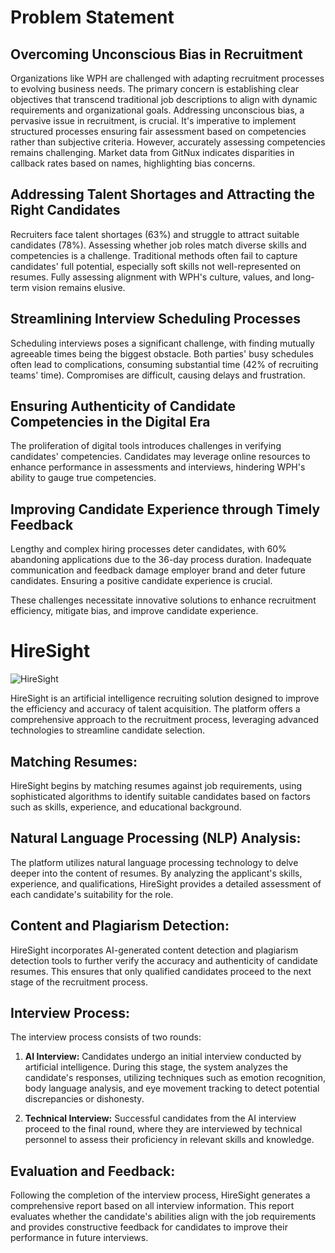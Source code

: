 # Problem Statement
## Overcoming Unconscious Bias in Recruitment
Organizations like WPH are challenged with adapting recruitment processes to evolving business needs. The primary concern is establishing clear objectives that transcend traditional job descriptions to align with dynamic requirements and organizational goals. Addressing unconscious bias, a pervasive issue in recruitment, is crucial. It's imperative to implement structured processes ensuring fair assessment based on competencies rather than subjective criteria. However, accurately assessing competencies remains challenging. Market data from GitNux indicates disparities in callback rates based on names, highlighting bias concerns.
## Addressing Talent Shortages and Attracting the Right Candidates
Recruiters face talent shortages (63%) and struggle to attract suitable candidates (78%). Assessing whether job roles match diverse skills and competencies is a challenge. Traditional methods often fail to capture candidates' full potential, especially soft skills not well-represented on resumes. Fully assessing alignment with WPH's culture, values, and long-term vision remains elusive.
## Streamlining Interview Scheduling Processes
Scheduling interviews poses a significant challenge, with finding mutually agreeable times being the biggest obstacle. Both parties' busy schedules often lead to complications, consuming substantial time (42% of recruiting teams' time). Compromises are difficult, causing delays and frustration.
## Ensuring Authenticity of Candidate Competencies in the Digital Era
The proliferation of digital tools introduces challenges in verifying candidates' competencies. Candidates may leverage online resources to enhance performance in assessments and interviews, hindering WPH's ability to gauge true competencies.
## Improving Candidate Experience through Timely Feedback
Lengthy and complex hiring processes deter candidates, with 60% abandoning applications due to the 36-day process duration. Inadequate communication and feedback damage employer brand and deter future candidates. Ensuring a positive candidate experience is crucial.

These challenges necessitate innovative solutions to enhance recruitment efficiency, mitigate bias, and improve candidate experience.

# HireSight
![HireSight](https://github.com/SHINE-six/HireSight/assets/91732305/163dbad2-c48f-4f83-8f90-3fd8c229aa34)

HireSight is an artificial intelligence recruiting solution designed to improve the efficiency and accuracy of talent acquisition. The platform offers a comprehensive approach to the recruitment process, leveraging advanced technologies to streamline candidate selection.

## Matching Resumes:
HireSight begins by matching resumes against job requirements, using sophisticated algorithms to identify suitable candidates based on factors such as skills, experience, and educational background.

## Natural Language Processing (NLP) Analysis:
The platform utilizes natural language processing technology to delve deeper into the content of resumes. By analyzing the applicant's skills, experience, and qualifications, HireSight provides a detailed assessment of each candidate's suitability for the role.

## Content and Plagiarism Detection:
HireSight incorporates AI-generated content detection and plagiarism detection tools to further verify the accuracy and authenticity of candidate resumes. This ensures that only qualified candidates proceed to the next stage of the recruitment process.

## Interview Process:
The interview process consists of two rounds:

1. **AI Interview:** Candidates undergo an initial interview conducted by artificial intelligence. During this stage, the system analyzes the candidate's responses, utilizing techniques such as emotion recognition, body language analysis, and eye movement tracking to detect potential discrepancies or dishonesty.

2. **Technical Interview:** Successful candidates from the AI interview proceed to the final round, where they are interviewed by technical personnel to assess their proficiency in relevant skills and knowledge.

## Evaluation and Feedback:
Following the completion of the interview process, HireSight generates a comprehensive report based on all interview information. This report evaluates whether the candidate's abilities align with the job requirements and provides constructive feedback for candidates to improve their performance in future interviews.

